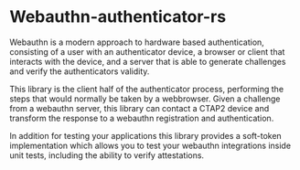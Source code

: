 
Webauthn-authenticator-rs
=========================

Webauthn is a modern approach to hardware based authentication, consisting of
a user with an authenticator device, a browser or client that interacts with the
device, and a server that is able to generate challenges and verify the
authenticators validity.

This library is the client half of the authenticator process, performing the
steps that would normally be taken by a webbrowser. Given a challenge from
a webauthn server, this library can contact a CTAP2 device and transform the
response to a webauthn registration and authentication.

In addition for testing your applications this library provides a soft-token
implementation which allows you to test your webauthn integrations inside unit
tests, including the ability to verify attestations.


